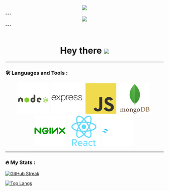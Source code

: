 <div id="header" align="center">
  <img src="https://media.giphy.com/media/ule4vhcY1xEKQ/giphy.gif" width="400"/>
  </div>
  ---
  <div id="codewars" align="center">
  <img src="https://www.codewars.com/users/HeikkeB/badges/large" alt""/>
  </div>
  ---
  <div id="hello" align="center">
  <img src="https://komarev.com/ghpvc/?username=HeikkeB&style=flat-square&color=green" alt=""/>
  <h1>
  Hey there
  <img src="https://media.giphy.com/media/hvRJCLFzcasrR4ia7z/giphy.gif" width="30px"/>
</h1>
</div>

---

### :hammer_and_wrench: Languages and Tools :

<div align="center">
  <img src="https://github.com/devicons/devicon/blob/master/icons/nodejs/nodejs-original-wordmark.svg" title="NodeJS" alt="NodeJS" width="100" height="100"/>&nbsp;
   <img src="https://github.com/devicons/devicon/blob/master/icons/express/express-original-wordmark.svg" title="Express" alt="Express" width="100" height="100"/>&nbsp;
  <img src="https://github.com/devicons/devicon/blob/master/icons/javascript/javascript-original.svg" title="JS" alt="JS" width="100" height="100"/>&nbsp;
  <img src="https://github.com/devicons/devicon/blob/master/icons/mongodb/mongodb-original-wordmark.svg" title="mongodb" alt="mongodb" width="100" height="100"/>&nbsp;
  <img src="https://github.com/devicons/devicon/blob/master/icons/nginx/nginx-original.svg" title="nginx" alt="nginx" width="100" height="100"/>&nbsp;
  <img src="https://github.com/devicons/devicon/blob/master/icons/react/react-original-wordmark.svg" title="react" alt="react" width="100" height="100"/>&nbsp;
  <img src="https://github.com/devicons/devicon/blob/master/icons/tailwindcss/tailwindcss-original-wordmark.svg" title="react" alt="react" width="100" height="100"/>&nbsp;
  </div>
  
  ---

### :fire: My Stats :

[![GitHub Streak](http://github-readme-streak-stats.herokuapp.com?user=HeikkeB&theme=tokyonight&border_radius=5&mode=weekly)](https://git.io/streak-stats)

[![Top Langs](https://github-readme-stats.vercel.app/api/top-langs/?username=HeikkeB&layout=compact&theme=tokyonight)](https://github.com/anuraghazra/github-readme-stats)
<!--
**HeikkeB/HeikkeB** is a ✨ _special_ ✨ repository because its `README.md` (this file) appears on your GitHub profile.

Here are some ideas to get you started:

- 🔭 I’m currently working on ...
- 🌱 I’m currently learning ...
- 👯 I’m looking to collaborate on ...
- 🤔 I’m looking for help with ...
- 💬 Ask me about ...
- 📫 How to reach me: ...
- 😄 Pronouns: ...
- ⚡ Fun fact: ...
-->

